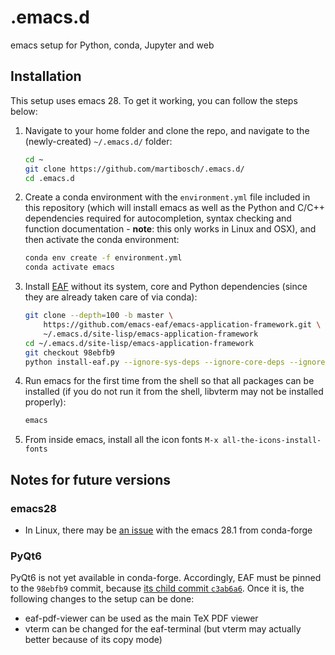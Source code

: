 # .emacs.d

emacs setup for Python, conda, Jupyter and web

## Installation

This setup uses emacs 28. To get it working, you can follow the steps below:

1. Navigate to your home folder and clone the repo, and navigate to the (newly-created) `~/.emacs.d/` folder:

    ```bash
    cd ~
    git clone https://github.com/martibosch/.emacs.d/
    cd .emacs.d
    ```

2. Create a conda environment with the `environment.yml` file included in this repository (which will install emacs as well as the Python and C/C++ dependencies required for autocompletion, syntax checking and function documentation - **note**: this only works in Linux and OSX), and then activate the conda environment:

    ```bash
    conda env create -f environment.yml
    conda activate emacs
    ```

3. Install [EAF](https://github.com/emacs-eaf/emacs-application-framework) without its system, core and Python dependencies (since they are already taken care of via conda):

    ```bash
	git clone --depth=100 -b master \
		https://github.com/emacs-eaf/emacs-application-framework.git \
		~/.emacs.d/site-lisp/emacs-application-framework
	cd ~/.emacs.d/site-lisp/emacs-application-framework
	git checkout 98ebfb9
	python install-eaf.py --ignore-sys-deps --ignore-core-deps --ignore-py-deps
	```

3. Run emacs for the first time from the shell so that all packages can be installed (if you do not run it from the shell, libvterm may not be installed properly):

   ```bash
   emacs
   ```

4. From inside emacs, install all the icon fonts `M-x all-the-icons-install-fonts`


## Notes for future versions

### emacs28

* In Linux, there may be [an issue](https://github.com/conda-forge/emacs-feedstock/issues/60) with the emacs 28.1 from conda-forge

### PyQt6

PyQt6 is not yet available in conda-forge. Accordingly, EAF must be pinned to the `98ebfb9` commit, because [its child commit `c3ab6a6`](https://github.com/emacs-eaf/emacs-application-framework/commit/c3ab6a600d2fce562bd15c0e0249604d7974bbac). Once it is, the following changes to the setup can be done:

* eaf-pdf-viewer can be used as the main TeX PDF viewer
* vterm can be changed for the eaf-terminal (but vterm may actually better because of its copy mode)
